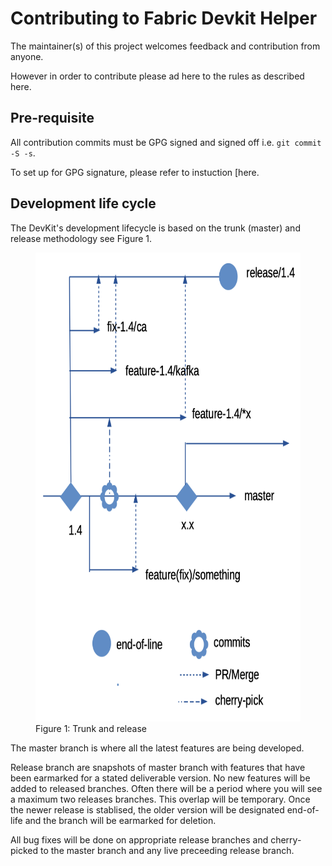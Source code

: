 # Contributing to Fabric Devkit Helper

The maintainer(s) of this project welcomes feedback and contribution from anyone. 

However in order to contribute please ad here to the rules as described here.

## Pre-requisite

All contribution commits must be GPG signed and signed off i.e. `git commit -S -s`.

To set up for GPG signature, please refer to instuction [here[](https://help.github.com/en/articles/about-commit-signature-verification#gpg-commit-signature-verification).

## Development life cycle

The DevKit's development lifecycle is based on the trunk (master) and release methodology see Figure 1.

<figure>
    <img src="./images/dev-lifecycle.png" height="750" width="600"/>
    <figcaption>Figure 1: Trunk and release</figcaption>
</figure>

The master branch is where all the latest features are being developed.

Release branch are snapshots of master branch with features that have been earmarked for a stated deliverable version. No new features will be added to released branches. Often there will be a period where you will see a maximum two releases branches. This overlap will be temporary. Once the newer release is stablised, the older version will be designated end-of-life and the branch will be earmarked for deletion.

All bug fixes will be done on appropriate release branches and cherry-picked to the master branch and any live preceeding release branch.
